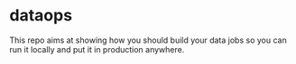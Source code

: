 # dataops
This repo aims at showing how you should build your data jobs so you can run it locally and put it in production anywhere.
